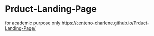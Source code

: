 # Prduct-Landing-Page
for academic purpose only
https://centeno-charlene.github.io/Prduct-Landing-Page/
